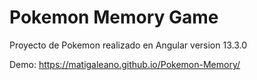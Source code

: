 # Pokemon Memory Game

Proyecto de Pokemon realizado en Angular version 13.3.0

Demo: https://matigaleano.github.io/Pokemon-Memory/